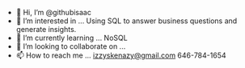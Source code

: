 - 👋 Hi, I’m @githubisaac
- 👀 I’m interested in ... Using SQL to answer business questions and generate insights.
- 🌱 I’m currently learning ... NoSQL
- 💞️ I’m looking to collaborate on ...
- 📫 How to reach me ... izzyskenazy@gmail.com 646-784-1654


